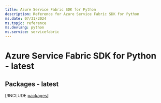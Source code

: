 ```yaml
---
title: Azure Service Fabric SDK for Python
description: Reference for Azure Service Fabric SDK for Python
ms.date: 07/31/2024
ms.topic: reference
ms.devlang: python
ms.service: servicefabric
---
```

# Azure Service Fabric SDK for Python - latest
## Packages - latest
[!INCLUDE [packages](service-fabric-index.md)]